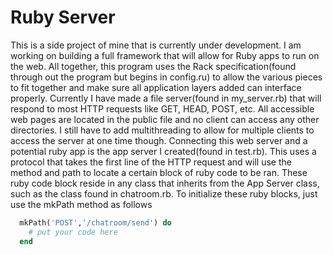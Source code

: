 # Ruby Server

This is a side project of mine that is currently under development.
I am working on building a full framework that will allow for Ruby apps to run on the web.
All together, this program uses the Rack specification(found through out the program but begins in config.ru) to allow the various pieces to fit together and make sure all application layers added can interface properly.
Currently I have made a file server(found in my_server.rb) that will respond to most HTTP requests like GET, HEAD, POST, etc. All accessible web pages are located in the public file and no client can access any other directories. I still have to add multithreading to allow for multiple clients to access the server at one time though.
Connecting this web server and a potential ruby app is the app server I created(found in test.rb). This uses a protocol that takes the first line of the HTTP request and will use the method and path to locate a certain block of ruby code to be ran. These ruby code block reside in any class that inherits from the App Server class, such as the class found in chatroom.rb. To initialize these ruby blocks, just use the mkPath method as follows
``` Ruby
  mkPath('POST','/chatroom/send') do
    # put your code here
  end
```
